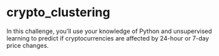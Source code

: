 # crypto_clustering

In this challenge, you’ll use your knowledge of Python and unsupervised learning to predict if cryptocurrencies are affected by 24-hour or 7-day price changes.
